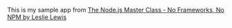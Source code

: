 This is my sample app from [The Node.js Master Class - No Frameworks, No NPM by Leslie Lewis](https://www.udemy.com/the-nodejs-master-class/learn/v4/overview)